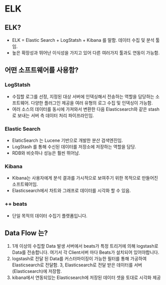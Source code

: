 # ELK
## ELK?
- ELK = Elastic Search + LogStatsh + Kibana 를 말함. 데이터 수집 및 분석 툴임.
- 높은 확장성과 뛰어난 이식성을 가지고 있어 다른 여러가지 툴과도 연동이 가능함.

## 어떤 소프트웨어를 사용함?
### LogStatsh
- 수집할 로그를 선정, 지정된 대상 서버에 인덱싱해서 전송하는 역할을 담당하는 소프트웨어. 다양한 플러그인 제공을 여러 유형의 로그 수집 및 인덱싱이 가능함.
- 여러 소스의 데이터를 동시에 가져와서 변환한 다음 Elasticsearch와 같은 stash로 보내는 서버 측 데이터 처리 파이프라인임.

### Elastic Search
- ElaticSearch 는 Lucene 기반으로 개발한 분산 검색엔진임.
- LogStash 를 통해 수신된 데이터를 저장소에 저장하는 역할을 담당.
- RDB와 비슷하나 성능은 훨씬 뛰어남.

### Kibana
- Kibana는 사용자에게 분석 결과를 가시적으로 보여주기 위한 목적으로 만들어진 소프트웨어임.
- Elasticsearch에서 차트와 그래프로 데이터를 시각화 할 수 있음.

### ++ beats
- 단일 목적의 데이터 수집기 플랫폼입니다.

## Data Flow 는?
1. 1개 이상의 수집할 Data 발생 서버에서 beats가 특정 트리거에 의해 logstash로 Data를 전송합니다. 여기서 각 Client서버 마다 Beats가 설치되어 있어야합니다.
2. logstash로 전달 된 Data를 커스터마이징이 가능한 필터를 통해 가공하여 Elasticsearch로 전달함.
3, Elasticsearch로 전달 받은 데이터를 서버(Elasticsearch)에 저장함.
4. kibana에서 연동되있는 Elasticsearch에 저장된 데이터 셋을 토대로 시각화 제공

 
